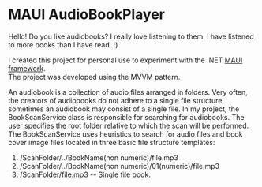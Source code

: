 # MAUI AudioBookPlayer
<p>Hello! Do you like audiobooks? I really love listening to them. I have listened to more books than I have read. :)</p>
<p>I created this project for personal use to experiment with the .NET <a href="https://learn.microsoft.com/ru-ru/dotnet/maui/what-is-maui?view=net-maui-7.0">MAUI framework</a>. <br/>The project was developed using the MVVM pattern.</p>
<p>
An audiobook is a collection of audio files arranged in folders. Very often, the creators of audiobooks do not adhere to a single file structure, sometimes an audiobook may consist of a single file. In my project, the BookScanService class is responsible for searching for audiobooks. The user specifies the root folder relative to which the scan will be performed. The BookScanService uses heuristics to search for audio files and book cover image files located in three basic file structure templates:
<ol>
<li>/ScanFolder/../BookName(non numeric)/file.mp3</li>
<li>/ScanFolder/../BookName(non numeric)/01(numeric)/file.mp3</li>
<li>/ScanFolder/file.mp3 -- Single file book.</li>
</ol>
</p>
